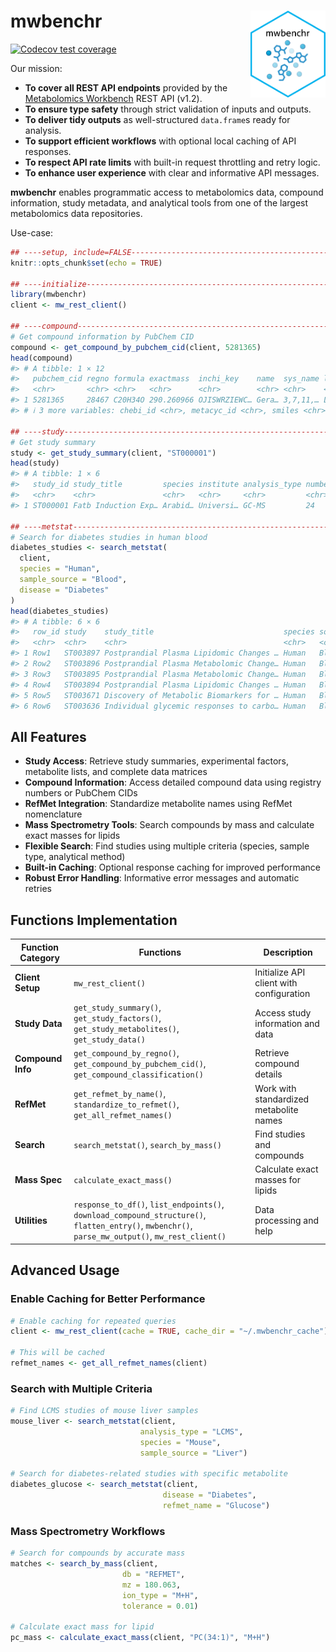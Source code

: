 
<!-- README.md is generated from README.Rmd. Please edit that file -->

# mwbenchr <img src="man/figures/logo.png" align="right" height="139" />

<!-- badges: start -->

<!-- [![R-CMD-check](https://github.com/danymukesha/mwbenchr/actions/workflows/R-CMD-check.yaml/badge.svg)](https://github.com/danymukesha/mwbenchr/actions/workflows/R-CMD-check.yaml) -->

<!-- [![Codecov test coverage](https://codecov.io/gh/danymukesha/mwbenchr/branch/main/graph/badge.svg)](https://app.codecov.io/gh/danymukesha/mwbenchr?branch=main) -->

<!-- [![Lifecycle: stable](https://img.shields.io/badge/lifecycle-stable-brightgreen.svg)](https://lifecycle.r-lib.org/articles/stages.html#stable) -->

<!-- [![BioC status](https://bioconductor.org/shields/build/release/bioc/mwbenchr.svg)](https://bioconductor.org/checkResults/release/bioc-LATEST/mwbenchr) -->

[![Codecov test
coverage](https://codecov.io/gh/danymukesha/mwbenchr/graph/badge.svg)](https://app.codecov.io/gh/danymukesha/mwbenchr)
<!-- badges: end -->

Our mission:

- **To cover all REST API endpoints** provided by the [Metabolomics
  Workbench](https://www.metabolomicsworkbench.org/) REST API (v1.2).
- **To ensure type safety** through strict validation of inputs and
  outputs.
- **To deliver tidy outputs** as well-structured `data.frame`s ready for
  analysis.
- **To support efficient workflows** with optional local caching of API
  responses.
- **To respect API rate limits** with built-in request throttling and
  retry logic.
- **To enhance user experience** with clear and informative API
  messages.

**mwbenchr** enables programmatic access to metabolomics data, compound
information, study metadata, and analytical tools from one of the
largest metabolomics data repositories.

Use-case:

``` r
## ----setup, include=FALSE-----------------------------------------------------
knitr::opts_chunk$set(echo = TRUE)

## ----initialize---------------------------------------------------------------
library(mwbenchr)
client <- mw_rest_client()

## ----compound-----------------------------------------------------------------
# Get compound information by PubChem CID
compound <- get_compound_by_pubchem_cid(client, 5281365)
head(compound)
#> # A tibble: 1 × 12
#>   pubchem_cid regno formula exactmass  inchi_key    name  sys_name lm_id kegg_id
#>   <chr>       <chr> <chr>   <chr>      <chr>        <chr> <chr>    <chr> <chr>  
#> 1 5281365     28467 C20H34O 290.260966 OJISWRZIEWC… Gera… 3,7,11,… LMPR… C09094 
#> # ℹ 3 more variables: chebi_id <chr>, metacyc_id <chr>, smiles <chr>

## ----study--------------------------------------------------------------------
# Get study summary
study <- get_study_summary(client, "ST000001")
head(study)
#> # A tibble: 1 × 6
#>   study_id study_title         species institute analysis_type number_of_samples
#>   <chr>    <chr>               <chr>   <chr>     <chr>         <chr>            
#> 1 ST000001 Fatb Induction Exp… Arabid… Universi… GC-MS         24

## ----metstat------------------------------------------------------------------
# Search for diabetes studies in human blood
diabetes_studies <- search_metstat(
  client,
  species = "Human",
  sample_source = "Blood",
  disease = "Diabetes"
)
head(diabetes_studies)
#> # A tibble: 6 × 6
#>   row_id study    study_title                             species source disease
#>   <chr>  <chr>    <chr>                                   <chr>   <chr>  <chr>  
#> 1 Row1   ST003897 Postprandial Plasma Lipidomic Changes … Human   Blood  Diabet…
#> 2 Row2   ST003896 Postprandial Plasma Metabolomic Change… Human   Blood  Diabet…
#> 3 Row3   ST003895 Postprandial Plasma Metabolomic Change… Human   Blood  Diabet…
#> 4 Row4   ST003894 Postprandial Plasma Lipidomic Changes … Human   Blood  Diabet…
#> 5 Row5   ST003671 Discovery of Metabolic Biomarkers for … Human   Blood  Diabet…
#> 6 Row6   ST003636 Individual glycemic responses to carbo… Human   Blood  Diabet…
```

## All Features

- **Study Access**: Retrieve study summaries, experimental factors,
  metabolite lists, and complete data matrices
- **Compound Information**: Access detailed compound data using registry
  numbers or PubChem CIDs
- **RefMet Integration**: Standardize metabolite names using RefMet
  nomenclature
- **Mass Spectrometry Tools**: Search compounds by mass and calculate
  exact masses for lipids
- **Flexible Search**: Find studies using multiple criteria (species,
  sample type, analytical method)
- **Built-in Caching**: Optional response caching for improved
  performance
- **Robust Error Handling**: Informative error messages and automatic
  retries

## Functions Implementation

| Function Category | Functions | Description |
|----|----|----|
| **Client Setup** | `mw_rest_client()` | Initialize API client with configuration |
| **Study Data** | `get_study_summary()`, `get_study_factors()`, `get_study_metabolites()`, `get_study_data()` | Access study information and data |
| **Compound Info** | `get_compound_by_regno()`, `get_compound_by_pubchem_cid()`, `get_compound_classification()` | Retrieve compound details |
| **RefMet** | `get_refmet_by_name()`, `standardize_to_refmet()`, `get_all_refmet_names()` | Work with standardized metabolite names |
| **Search** | `search_metstat()`, `search_by_mass()` | Find studies and compounds |
| **Mass Spec** | `calculate_exact_mass()` | Calculate exact masses for lipids |
| **Utilities** | `response_to_df()`, `list_endpoints()`, `download_compound_structure()`, `flatten_entry()`, `mwbenchr()`, `parse_mw_output()`, `mw_rest_client()` | Data processing and help |

## Advanced Usage

### Enable Caching for Better Performance

``` r
# Enable caching for repeated queries
client <- mw_rest_client(cache = TRUE, cache_dir = "~/.mwbenchr_cache")

# This will be cached
refmet_names <- get_all_refmet_names(client)
```

### Search with Multiple Criteria

``` r
# Find LCMS studies of mouse liver samples
mouse_liver <- search_metstat(client,
                             analysis_type = "LCMS",
                             species = "Mouse",
                             sample_source = "Liver")

# Search for diabetes-related studies with specific metabolite
diabetes_glucose <- search_metstat(client,
                                  disease = "Diabetes",
                                  refmet_name = "Glucose")
```

### Mass Spectrometry Workflows

``` r
# Search for compounds by accurate mass
matches <- search_by_mass(client,
                         db = "REFMET",
                         mz = 180.063,
                         ion_type = "M+H",
                         tolerance = 0.01)

# Calculate exact mass for lipid
pc_mass <- calculate_exact_mass(client, "PC(34:1)", "M+H")
```
